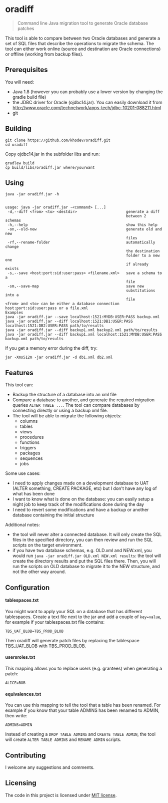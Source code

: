 # oradiff
> Command line Java migration tool to generate Oracle database patches

This tool is able to compare between two Oracle databases and generate a set of SQL files that describe the
operations to migrate the schema. The tool can either work online (source and destination are Oracle connections) or
offline (working from backup files).

## Prerequisites

You will need:
- Java 1.8 (however you can probably use a lower version by changing the gradle build file) 
- the JDBC driver for Oracle (ojdbc14.jar). You can easily download it from http://www.oracle.com/technetwork/apps-tech/jdbc-10201-088211.html
- git

## Building

```shell
git clone https://github.com/khodev/oradiff.git
cd oradiff
```
Copy ojdbc14.jar in the subfolder libs and run:


```shell
gradlew build
cp build/libs/oradiff.jar where/you/want
```

## Using

```shell
java -jar oradiff.jar -h


usage: java -jar oradiff.jar -<command> [...]
 -d,--diff <from> <to> <destdir>                      generate a diff
                                                      between 2 schemas
 -h,--help                                            show this help
 -on,--old-new                                        generate old and new
                                                      files
 -rf,--rename-folder                                  automatically change
                                                      the destination
                                                      folder to a new one
                                                      if already exists
 -s,--save <host:port:sid:user:pass> <filename.xml>   save a schema to a
                                                      file
 -sm,--save-map                                       save new
                                                      substitutions into a
                                                      file
<from> and <to> can be either a database connection host:port:sid:user:pass or a file.xml
Examples
java -jar oradiff.jar --save localhost:1521:MYDB:USER:PASS backup.xml
java -jar oradiff.jar --diff localhost:1521:DB1:USER:PASS localhost:1521:DB2:USER:PASS path/to/results
java -jar oradiff.jar --diff backup1.xml backup2.xml path/to/results
java -jar oradiff.jar --diff backup1.xml localhost:1521:MYDB:USER:PASS backup.xml path/to/results
```
If you get a memory error during the diff, try:
```shell
jar -Xms512m -jar oradiff.jar -d db1.xml db2.xml
```

## Features

This tool can:
* Backup the structure of a database into an xml file 
* Compare a database to another, and generate the required migration queries `ALTER TABLE ...`. The tool can compare databases by connecting directly or using a backup xml file.
* The tool will be able to migrate the following objects:
    - columns
    - tables
    - views
    - procedures
    - functions
    - triggers
    - packages
    - sequences
    - jobs

Some use cases:
* I need to apply changes made on a development database to UAT (ALTER something, CREATE PACKAGE, etc) but I don't have any log of what has been done
* I want to know what is done on the database: you can easily setup a night job to keep track of the modifications done during the day  
* I need to revert some modifications and have a backup or another database  containing the initial structure

Additional notes:
- the tool will never alter a connected database. It will only create the SQL files in
 the specified directory, you can then review and run the SQL scripts on the target environment.
- if you have two database schemas, e.g. OLD.xml and NEW.xml, you would 
run `java -jar oradiff.jar OLD.xml NEW.xml results`: the tool will create the directory
 results and put the SQL files there. Then, you will run the scripts on OLD database
  to migrate it to the NEW structure, and not the other way around.

## Configuration

#### tablespaces.txt

You might want to apply your SQL on a database that has different tablespaces. 
Create a text file next to the jar and add a couple of `key=value`, for example if your
tablespaces.txt file contains:
```
TBS_UAT_BLOB=TBS_PROD_BLOB
```

Then oradiff will generate patch files by replacing the tablespace TBS_UAT_BLOB with TBS_PROD_BLOB.

#### usersroles.txt ###

This mapping allows you to replace users (e.g. grantees) when generating a patch:
```
ALICE=BOB
```

#### equivalences.txt ###

You can use this mapping to tell the tool that a table has been renamed.
For example if you know that your table ADMINS has been renamed to ADMIN, then write:
```
ADMINS=ADMIN
```
Instead of creating a `DROP TABLE ADMINS` and `CREATE TABLE ADMIN`, the tool will create `ALTER TABLE ADMINS` and `RENAME ADMIN` scripts.

## Contributing

I welcome any suggestions and comments.  

## Licensing

The code in this project is licensed under [MIT license](./LICENSE).
